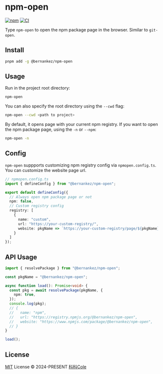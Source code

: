# npm-open

[![npm](https://img.shields.io/npm/v/@bernankez/npm-open?color=red&label=npm)](https://www.npmjs.com/package/@bernankez/npm-open)
[![CI](https://github.com/Bernankez/npm-open/workflows/CI/badge.svg)](https://github.com/Bernankez/npm-open/actions)

Type `npm-open` to open the npm package page in the browser. Similar to `git-open`.

## Install

```sh
pnpm add -g @bernankez/npm-open
```

## Usage

Run in the project root directory:

```sh
npm-open
```

You can also specify the root directory using the `--cwd` flag:

```sh
npm-open --cwd <path to project>
```

By default, it opens page with your current npm registry. If you want to open the npm package page, using the `-n` or `--npm`:

```sh
npm-open -n
```

## Config

`npm-open` suppports customizing npm registry config via `npmopen.config.ts`. You can customize the website page url.

```ts
// npmopen.config.ts
import { defineConfig } from "@bernankez/npm-open";

export default defineConfig({
  // Always open npm package page or not
  npm: false,
  // Custom registry config
  registry: [
    {
      name: "custom",
      url: "https://your-custom-registry/",
      website: pkgName => `https://your-custom-registry/page/${pkgName}`
    }
  ]
});
```

## API Usage

```ts
import { resolvePackage } from "@bernankez/npm-open";

const pkgName = "@bernankez/npm-open";

async function load(): Promise<void> {
  const pkg = await resolvePackage(pkgName, {
    npm: true,
  });
  console.log(pkg);
  // {
  //   name: "npm",
  //   url: "https://registry.npmjs.org/@bernankez/npm-open",
  //   website: "https://www.npmjs.com/package/@bernankez/npm-open",
  // }
}

load();
```

## License

[MIT](LICENSE) License © 2024-PRESENT [科科Cole](https://github.com/Bernankez)
